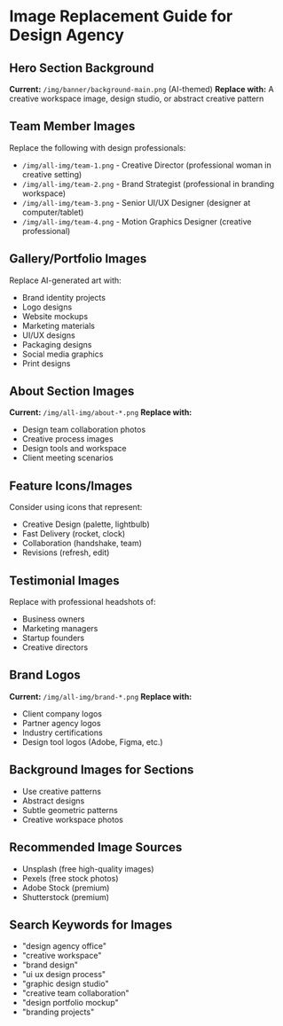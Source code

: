 # Image Replacement Guide for Design Agency

## Hero Section Background
**Current:** `/img/banner/background-main.png` (AI-themed)
**Replace with:** A creative workspace image, design studio, or abstract creative pattern

## Team Member Images
Replace the following with design professionals:
- `/img/all-img/team-1.png` - Creative Director (professional woman in creative setting)
- `/img/all-img/team-2.png` - Brand Strategist (professional in branding workspace)
- `/img/all-img/team-3.png` - Senior UI/UX Designer (designer at computer/tablet)
- `/img/all-img/team-4.png` - Motion Graphics Designer (creative professional)

## Gallery/Portfolio Images
Replace AI-generated art with:
- Brand identity projects
- Logo designs
- Website mockups
- Marketing materials
- UI/UX designs
- Packaging designs
- Social media graphics
- Print designs

## About Section Images
**Current:** `/img/all-img/about-*.png`
**Replace with:**
- Design team collaboration photos
- Creative process images
- Design tools and workspace
- Client meeting scenarios

## Feature Icons/Images
Consider using icons that represent:
- Creative Design (palette, lightbulb)
- Fast Delivery (rocket, clock)
- Collaboration (handshake, team)
- Revisions (refresh, edit)

## Testimonial Images
Replace with professional headshots of:
- Business owners
- Marketing managers
- Startup founders
- Creative directors

## Brand Logos
**Current:** `/img/all-img/brand-*.png`
**Replace with:**
- Client company logos
- Partner agency logos
- Industry certifications
- Design tool logos (Adobe, Figma, etc.)

## Background Images for Sections
- Use creative patterns
- Abstract designs
- Subtle geometric patterns
- Creative workspace photos

## Recommended Image Sources
- Unsplash (free high-quality images)
- Pexels (free stock photos)
- Adobe Stock (premium)
- Shutterstock (premium)

## Search Keywords for Images
- "design agency office"
- "creative workspace"
- "brand design"
- "ui ux design process"
- "graphic design studio"
- "creative team collaboration"
- "design portfolio mockup"
- "branding projects"